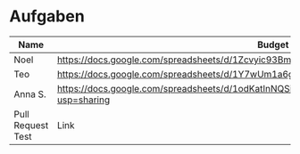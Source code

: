 # Aufgaben

| Name | Budget Tabelle                                                                                 |
| ---- | ---------------------------------------------------------------------------------------------- |
| Noel | https://docs.google.com/spreadsheets/d/1Zcvyic93BmVg7vRHTsaYxzR4bguxKWRRqc3pTu0FTOs/edit#gid=0 |
| Teo  | https://docs.google.com/spreadsheets/d/1Y7wUm1a6gqJiAZISndWIUTbsFdYepr5J-fZrTREm39o/edit#gid=0 |
| Anna S.  | https://docs.google.com/spreadsheets/d/1odKatInNQSiGhq_hrKdfIIDVxZ1Oadj_Ug2Tylcb-Aw/edit?usp=sharing |
| Pull Request Test  | Link |
